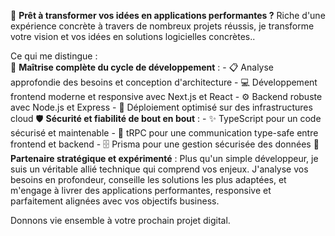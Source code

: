🚀 **Prêt à transformer vos idées en applications performantes ?** Riche d'une expérience concrète à travers de nombreux projets réussis, je transforme votre vision et vos idées en solutions logicielles concrètes..

Ce qui me distingue :
<br>
🎯 **Maîtrise complète du cycle de développement** :
    - 📋 Analyse approfondie des besoins et conception d'architecture
    - 💻 Développement frontend moderne et responsive avec Next.js et React
    - ⚙️ Backend robuste avec Node.js et Express
    - 🚀 Déploiement optimisé sur des infrastructures cloud
🛡️ **Sécurité et fiabilité de bout en bout** :
    - ✨ TypeScript pour un code sécurisé et maintenable
    - 🔄 tRPC pour une communication type-safe entre frontend et backend
    - 🗄️ Prisma pour une gestion sécurisée des données
🤝 **Partenaire stratégique et expérimenté** : Plus qu'un simple développeur, je suis un véritable allié technique qui comprend vos enjeux. J'analyse vos besoins en profondeur, conseille les solutions les plus adaptées, et m'engage à livrer des applications performantes, responsive et parfaitement alignées avec vos objectifs business.

Donnons vie ensemble à votre prochain projet digital.